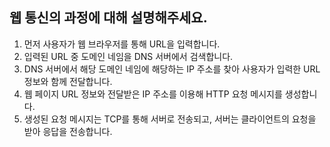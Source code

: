 ## 웹 통신의 과정에 대해 설명해주세요.

1. 먼저 사용자가 웹 브라우저를 통해 URL을 입력합니다.
2. 입력된 URL 중 도메인 네임을 DNS 서버에서 검색합니다.
3. DNS 서버에서 해당 도메인 네임에 해당하는 IP 주소를 찾아 사용자가 입력한 URL 정보와 함께 전달합니다.
4. 웹 페이지 URL 정보와 전달받은 IP 주소를 이용해 HTTP 요청 메시지를 생성합니다.
5. 생성된 요청 메시지는 TCP를 통해 서버로 전송되고, 서버는 클라이언트의 요청을 받아 응답을 전송합니다.